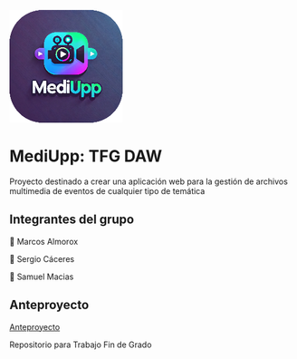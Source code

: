 
![Logo MediUpp](./resources/logo/Logo.png)


# MediUpp: TFG DAW

Proyecto destinado a crear una aplicación web para la gestión de archivos multimedia de eventos de cualquier tipo de temática

## Integrantes del grupo

:round_pushpin: Marcos Almorox

:round_pushpin: Sergio Cáceres 

:round_pushpin: Samuel Macias

## Anteproyecto

[Anteproyecto](./docs/anteproyecto/Anteproyecto_Marcos_Almorox_Sergio_Caceres_Samuel_Macias.pdf)


Repositorio para Trabajo Fin de Grado


